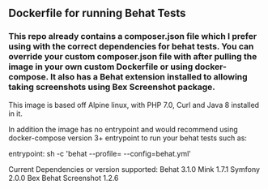 ## Dockerfile for running Behat Tests

### This repo already contains a composer.json file which I prefer using with the correct dependencies for behat tests. You can override your custom composer.json file with after pulling the image in your own custom Dockerfile or using docker-compose. It also has a Behat extension installed to allowing taking screenshots using Bex Screenshot package.

This image is based off Alpine linux, with PHP 7.0, Curl and Java 8 installed in it.

In addition the image has no entrypoint and would recommend using docker-compose version 3+ entrypoint to run your behat tests such as:

entrypoint: sh -c 'behat --profile=<prod> --config=behat.yml'

Current Dependencies or version supported:
Behat 3.1.0
Mink 1.7.1
Symfony 2.0.0
Bex Behat Screenshot 1.2.6